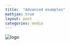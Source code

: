 ```yaml
---
title:  "Advanced examples"
mathjax: true
layout: post
categories: media
---
```


![logo](https://ideoeduardo.github.io/contrast/assets/aniversario.png)
